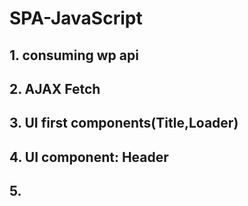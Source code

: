 # SPA-JavaScript

## 1. consuming wp api

## 2. AJAX Fetch

## 3. UI first components(Title,Loader)

## 4. UI component: Header

## 5.
